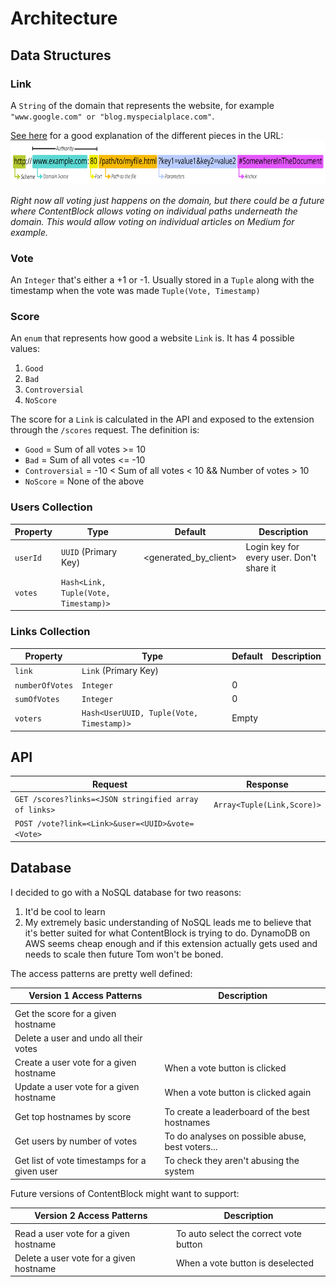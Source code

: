 # Architecture

## Data Structures

### Link

A `String` of the domain that represents the website, for example `"www.google.com" or "blog.myspecialplace.com"`.

[See here](https://developer.mozilla.org/en-US/docs/Learn/Common_questions/What_is_a_URL) for a good explanation of the different pieces in the URL:
<br/><img height=70 src="../docs/assets/URL_description.png" alt="Structure and components of a URL"></img>

_Right now all voting just happens on the domain, but there could be a future where ContentBlock allows voting on individual paths underneath the domain. This would allow voting on individual articles on Medium for example._

### Vote

An `Integer` that's either a +1 or -1. Usually stored in a `Tuple` along with the timestamp when the vote was made `Tuple(Vote, Timestamp)`

### Score

An `enum` that represents how good a website `Link` is. It has 4 possible values:

1. `Good`
1. `Bad`
1. `Controversial`
1. `NoScore`

The score for a `Link` is calculated in the API and exposed to the extension through the `/scores` request. The definition is:

- `Good` = Sum of all votes >= 10
- `Bad` = Sum of all votes <= -10
- `Controversial` = -10 < Sum of all votes < 10 && Number of votes > 10
- `NoScore` = None of the above

### Users Collection

| Property | Type                                 | Default               | Description                              |
| -------- | ------------------------------------ | --------------------- | ---------------------------------------- |
| `userId` | `UUID` (Primary Key)                 | <generated_by_client> | Login key for every user. Don't share it |
| `votes`  | `Hash<Link, Tuple(Vote, Timestamp)>` |                       |                                          |

### Links Collection

| Property        | Type                                     | Default | Description |
| --------------- | ---------------------------------------- | ------- | ----------- |
| `link`          | `Link` (Primary Key)                     |         |             |
| `numberOfVotes` | `Integer`                                | 0       |             |
| `sumOfVotes`    | `Integer`                                | 0       |             |
| `voters`        | `Hash<UserUUID, Tuple(Vote, Timestamp)>` | Empty   |             |

## API

| Request                                               | Response                   |
| ----------------------------------------------------- | -------------------------- |
| `GET /scores?links=<JSON stringified array of links>` | `Array<Tuple(Link,Score)>` |
| `POST /vote?link=<Link>&user=<UUID>&vote=<Vote>`      |                            |

## Database

I decided to go with a NoSQL database for two reasons:

1. It'd be cool to learn
1. My extremely basic understanding of NoSQL leads me to believe that it's better suited for what ContentBlock is trying to do.
   DynamoDB on AWS seems cheap enough and if this extension actually gets used and needs to scale then future Tom won't be boned.

The access patterns are pretty well defined:

| Version 1 Access Patterns                    | Description                                      |
| -------------------------------------------- | ------------------------------------------------ |
|                                              |                                                  |
| Get the score for a given hostname           |                                                  |
| Delete a user and undo all their votes       |                                                  |
| Create a user vote for a given hostname      | When a vote button is clicked                    |
| Update a user vote for a given hostname      | When a vote button is clicked again              |
| Get top hostnames by score                   | To create a leaderboard of the best hostnames    |
| Get users by number of votes                 | To do analyses on possible abuse, best voters... |
| Get list of vote timestamps for a given user | To check they aren't abusing the system          |

Future versions of ContentBlock might want to support:

| Version 2 Access Patterns               | Description                            |
| --------------------------------------- | -------------------------------------- |
|                                         |                                        |
| Read a user vote for a given hostname   | To auto select the correct vote button |
| Delete a user vote for a given hostname | When a vote button is deselected       |
